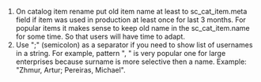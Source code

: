 1. On catalog item rename put old item name at least to sc_cat_item.meta field if item was used in production at least once for last 3 months. For popular items it makes sense to keep old name in the sc_cat_item.name for some time. So that users will have time to adapt.
2. Use ";" (semicolon) as a separator if you need to show list of usernames in a string. For example, pattern "<last name>, <first name>" is very popular one for large enterprises because surname is more selective then a name. Example: "Zhmur, Artur; Pereiras, Michael".
